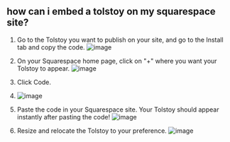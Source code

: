 ## how can i embed a tolstoy on my squarespace site?

1. Go to the Tolstoy you want to publish on your site, and go to the Install tab and copy the code. ![image](https://github.com/user-attachments/assets/ebe869f1-cf77-4cf7-8902-3cbe26e5f4b0)

2. On your Squarespace home page, click on "+" where you want your Tolstoy to appear.
 ![image](https://github.com/user-attachments/assets/62b6b671-b831-4c96-a92e-b6c4a5391112)

3. Click Code.
4. ![image](https://github.com/user-attachments/assets/931a320e-bf48-4d2c-a67c-cdcb2c065999)

5. Paste the code in your Squarespace site. Your Tolstoy should appear instantly after pasting the code! ![image](https://github.com/user-attachments/assets/35dda0a4-b2ee-44a8-a347-a70a32bd9aec)

6. Resize and relocate the Tolstoy to your preference. ![image](https://github.com/user-attachments/assets/53fdd99b-8806-41bc-91a8-3bc811cd83eb)

